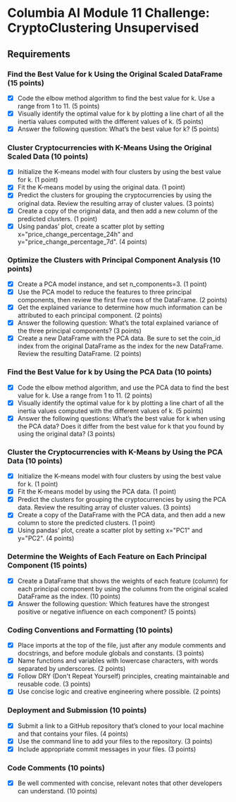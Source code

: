 # Columbia AI Module 11 Challenge: CryptoClustering Unsupervised

## Requirements

### Find the Best Value for k Using the Original Scaled DataFrame (15 points)
- [X] Code the elbow method algorithm to find the best value for k. Use a range from 1 to 11. (5 points)
- [X] Visually identify the optimal value for k by plotting a line chart of all the inertia values computed with the different values of k. (5 points)
- [X] Answer the following question: What’s the best value for k? (5 points)

### Cluster Cryptocurrencies with K-Means Using the Original Scaled Data (10 points)
- [X] Initialize the K-means model with four clusters by using the best value for k. (1 point)
- [X] Fit the K-means model by using the original data. (1 point)
- [X] Predict the clusters for grouping the cryptocurrencies by using the original data. Review the resulting array of cluster values. (3 points)
- [X] Create a copy of the original data, and then add a new column of the predicted clusters. (1 point)
- [X] Using pandas’ plot, create a scatter plot by setting x="price_change_percentage_24h" and y="price_change_percentage_7d". (4 points)

### Optimize the Clusters with Principal Component Analysis (10 points)
- [X] Create a PCA model instance, and set n_components=3. (1 point)
- [X] Use the PCA model to reduce the features to three principal components, then review the first five rows of the DataFrame. (2 points)
- [X] Get the explained variance to determine how much information can be attributed to each principal component. (2 points)
- [X] Answer the following question: What’s the total explained variance of the three principal components? (3 points)
- [X] Create a new DataFrame with the PCA data. Be sure to set the coin_id index from the original DataFrame as the index for the new DataFrame. Review the resulting DataFrame. (2 points)

### Find the Best Value for k by Using the PCA Data (10 points)
- [X] Code the elbow method algorithm, and use the PCA data to find the best value for k. Use a range from 1 to 11. (2 points)
- [X] Visually identify the optimal value for k by plotting a line chart of all the inertia values computed with the different values of k. (5 points)
- [X] Answer the following questions: What’s the best value for k when using the PCA data? Does it differ from the best value for k that you found by using the original data? (3 points)

### Cluster the Cryptocurrencies with K-Means by Using the PCA Data (10 points)
- [X] Initialize the K-means model with four clusters by using the best value for k. (1 point)
- [X] Fit the K-means model by using the PCA data. (1 point)
- [X] Predict the clusters for grouping the cryptocurrencies by using the PCA data. Review the resulting array of cluster values. (3 points)
- [X] Create a copy of the DataFrame with the PCA data, and then add a new column to store the predicted clusters. (1 point)
- [X] Using pandas’ plot, create a scatter plot by setting x="PC1" and y="PC2". (4 points)

### Determine the Weights of Each Feature on Each Principal Component (15 points)
- [X] Create a DataFrame that shows the weights of each feature (column) for each principal component by using the columns from the original scaled DataFrame as the index. (10 points)
- [X] Answer the following question: Which features have the strongest positive or negative influence on each component? (5 points)

### Coding Conventions and Formatting (10 points)
- [X] Place imports at the top of the file, just after any module comments and docstrings, and before module globals and constants. (3 points)
- [X] Name functions and variables with lowercase characters, with words separated by underscores. (2 points)
- [X] Follow DRY (Don't Repeat Yourself) principles, creating maintainable and reusable code. (3 points)
- [X] Use concise logic and creative engineering where possible. (2 points)

### Deployment and Submission (10 points)
- [X] Submit a link to a GitHub repository that’s cloned to your local machine and that contains your files. (4 points)
- [X] Use the command line to add your files to the repository. (3 points)
- [X] Include appropriate commit messages in your files. (3 points)

### Code Comments (10 points)
- [X] Be well commented with concise, relevant notes that other developers can understand. (10 points)